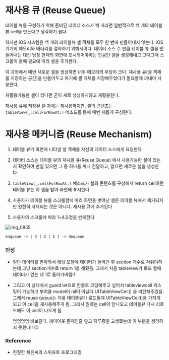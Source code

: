 # 재사용 큐 (Reuse Queue)

테이블 뷰를 구성하기 위해 준비된 데이터 소스가 백 개라면 일반적으로 백 개의 테이블뷰 cell을 만든다고 생각하기 쉽다.  

하지만 iOS 시스템은 백 개의 테이블뷰 셀 객체를 모두 한 번에 만들어내지 않는다. iOS 기기의 메모리와 배터리를 절약하기 위해서이다. 데이터 소스 수 만큼 테이블 뷰 셀을 만들어내는 대신 당장 현재의 화면에 표시되어야하는 만큼만 셀을 생성해내고 그때그때 스크롤이 올때 필요에 따라 셀을 추가한다.  

이 과정에서 매번 새로운 셀을 생성하면 너무 메모리의 부담이 크다. 재사용 큐(셀 객체를 저장하는 공간)을 만들어두고 여기에 샐 객체를 저장해두었다가 필요할때 꺼내어 사용한다. 

재활용가능한 셀이 있다면 굳이 새로 생성하지않고 재활용한다.   

재사용 큐에 저장된 셀 자체는 재사용하지만, 셀의 콘텐츠는 `tableView(_:cellForRowAt:)` 메소드를 통해 매번 새롭게 구성된다. 




# 재사용 메커니즘 (Reuse Mechanism)

1. 테이블 뷰가 화면에 나타낼 셀 객체를 자신의 데이터 소스에게 요청한다

2. 데이터 소스는 테이블 뷰의 재사용 큐(Reuse Queue) 에서 사용가능한 셀이 있는지 확인하여 만일 있으면  그 중 하나를 꺼내 전달하고, 없으면 새로운 셀을 생성한다. 

3. `tableView(_:cellForRowAt:)` 메소드가 셀의 콘텐츠를 구성해서 return cell하면 테이블 뷰는 이 셀을 받아 화면에 표시한다 

4. 사용자가 테이블 뷰를 스크롤함에 따라 화면을 벗어난 셀은 테이블 뷰에서 제거되지만 완전히 삭제되는 것은 아니다. 재사용 큐에 추가된다 

5. 사용자의 스크롤에 따라  1~4과정을 반복한다



![img_0855](https://user-images.githubusercontent.com/9502063/51123593-be966d80-185f-11e9-8cfd-17147582033e.png)

```
enqueue -> | 3 | 2 | 1 | -> dequeue
```



### 반성

- 일단 데이터를 받아와서 해당 모델에 데이터가 들어간 후 section 개수로 쳐줘야하는데 그냥 section개수로 return 1을 해줬음. 그래서 처음 tableview가 로드 될때 데이터가 없는 데 1로 들어가버림!! 

- 그리고 이 상태에서  guard let으로 한줄로 코딩해주고 싶어서 tableviewcell 캐스팅이 가능하고 뿌려줄 model이 nil이 아닐때 UITableViewCell() 을 리턴해주었음. 그래서 reuse queue는 처음 테이블뷰가 로드될때 UITableViewCell()을 가지게 되고 이 cell을 재사용해주게 됨. 그래서 원하는 cell이 안나오고 테이블뷰 다시 리로드해도 이 cell이 나오게 됨 

  

  엉엉엉엉 바보같다. 레이아웃 문제인줄 알고 하루종일 고생했는데 이 부분을 생각하지 못했다!! 😥



### Reference 

- 친절한 재은씨의 스위프트 프로그래밍 